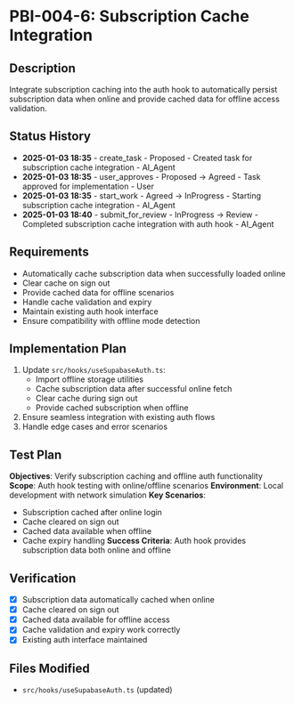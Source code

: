 # PBI-004-6: Subscription Cache Integration

## Description
Integrate subscription caching into the auth hook to automatically persist subscription data when online and provide cached data for offline access validation.

## Status History
- **2025-01-03 18:35** - create_task - Proposed - Created task for subscription cache integration - AI_Agent
- **2025-01-03 18:35** - user_approves - Proposed -> Agreed - Task approved for implementation - User
- **2025-01-03 18:35** - start_work - Agreed -> InProgress - Starting subscription cache integration - AI_Agent
- **2025-01-03 18:40** - submit_for_review - InProgress -> Review - Completed subscription cache integration with auth hook - AI_Agent

## Requirements
- Automatically cache subscription data when successfully loaded online
- Clear cache on sign out
- Provide cached data for offline scenarios
- Handle cache validation and expiry
- Maintain existing auth hook interface
- Ensure compatibility with offline mode detection

## Implementation Plan
1. Update `src/hooks/useSupabaseAuth.ts`:
   - Import offline storage utilities
   - Cache subscription data after successful online fetch
   - Clear cache during sign out
   - Provide cached subscription when offline
2. Ensure seamless integration with existing auth flows
3. Handle edge cases and error scenarios

## Test Plan
**Objectives**: Verify subscription caching and offline auth functionality
**Scope**: Auth hook testing with online/offline scenarios
**Environment**: Local development with network simulation
**Key Scenarios**:
- Subscription cached after online login
- Cache cleared on sign out
- Cached data available when offline
- Cache expiry handling
**Success Criteria**: Auth hook provides subscription data both online and offline

## Verification
- [x] Subscription data automatically cached when online
- [x] Cache cleared on sign out
- [x] Cached data available for offline access
- [x] Cache validation and expiry work correctly
- [x] Existing auth interface maintained

## Files Modified
- `src/hooks/useSupabaseAuth.ts` (updated) 
